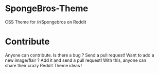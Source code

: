 # SpongeBros-Theme
CSS Theme for /r/Spongebros on Reddit


# Contribute

Anyone can contribute. Is there a bug ? Send a pull request! Want to add a new image/flair ? Add it and send a pull request! With this, anyone can share their crazy Reddit Theme ideas ! 
